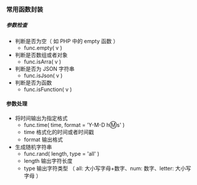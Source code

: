 ### 常用函数封装

##### 参数检查
- 判断是否为空（ 如 PHP 中的 empty 函数 ）
  - func.empty( v )
- 判断是否数组或者对象
  - func.isArra( v )
- 判断是否为 JSON 字符串
  - func.isJson( v )
- 判断是否为函数
  - func.isFunction( v )


#### 参数处理
- 将时间输出为指定格式
  - func.time( time, format = 'Y-M-D h:m:s' )
  - time 格式化的时间或者时间戳
  - format 输出格式
- 生成随机字符串
  - func.rand( length, type = 'all' )
  - length 输出字符长度
  - type 输出字符类型 （ all: 大小写字母+数字、num: 数字、letter: 大小写字母 ）


